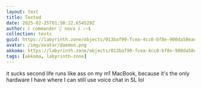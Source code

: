 ```yaml
---
layout: text
title: Texted
date: 2025-02-25T01:50:22.654529Z
author: ⸸ commander ░ nova ⸸ :~$
collection: texts
guid: https://labyrinth.zone/objects/013baf99-fcea-4cc0-bf8e-900da58eae74
avatar: /img/avatar/daemon.png
akkoma: https://labyrinth.zone/objects/013baf99-fcea-4cc0-bf8e-900da58eae74
tags: [akkoma, labyrinth-zone]
---
```


<p>it sucks second life runs like ass on my m1 MacBook, because it's the only hardware I have where I can still use voice chat in SL lol</p>